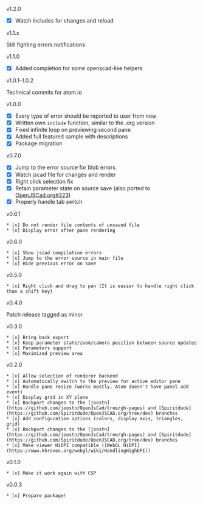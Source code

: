 v1.2.0
  * [x] Watch includes for changes and reload

v1.1.x

Still fighting errors notifications

v1.1.0
  * [x] Added completion for some openscad-like helpers

v1.0.1-1.0.2

Technical commits for atom.io

v1.0.0

 * [x] Every type of error should be reported to user from now
 * [x] Written own `include` function, similar to the .org version
 * [x] Fixed infinite loop on previewing second pane
 * [x] Added full featured sample with descriptions
 * [x] Package migration

v0.7.0

 * [x] Jump to the error source for blob errors
 * [x] Watch jscad file for changes and render
 * [x] Right click selection fix
 * [x] Retain parameter state on source save (also ported to [OpenJSCad.org#223](https://github.com/Spiritdude/OpenJSCAD.org/pull/223))
 * [x] Properly handle tab switch

v0.6.1

	* [x] Do not render file contents of unsaved file
	* [x] Display error after pane rendering

v0.6.0

	* [x] Show jscad compilation errors
	* [x] Jump to the error source in main file
	* [x] Hide previous error on save

v0.5.0

	* [x] Right click and drag to pan (It is easier to handle right click than a shift key)


v0.4.0

Patch release tagged as minor

v0.3.0

	* [x] Bring back export
	* [x] Keep parameter state/zoom/camera position between source updates
	* [x] Parameters support
	* [x] Maximized preview area

v0.2.0

	* [x] Allow selection of renderer backend
	* [x] Automatically switch to the preview for active editor pane
	* [x] Handle pane resize (works mostly, Atom doesn't have panel add event)
	* [x] Display grid in XY plane
	* [x] Backport changes to the [joostn](https://github.com/joostn/OpenJsCad/tree/gh-pages) and [Spiritdude](https://github.com/Spiritdude/OpenJSCAD.org/tree/dev) branches
	* [x] Add configuration options (colors, display axis, triangles, grid)
	* [x] Backport changes to the [joostn](https://github.com/joostn/OpenJsCad/tree/gh-pages) and [Spiritdude](https://github.com/Spiritdude/OpenJSCAD.org/tree/dev) branches
	* [x] Make viewer HiDPI compatible ([WebGL HiDPI](https://www.khronos.org/webgl/wiki/HandlingHighDPI))

v0.1.0

	* [x] Make it work again with CSP

v0.0.3

	* [x] Prepare package!
